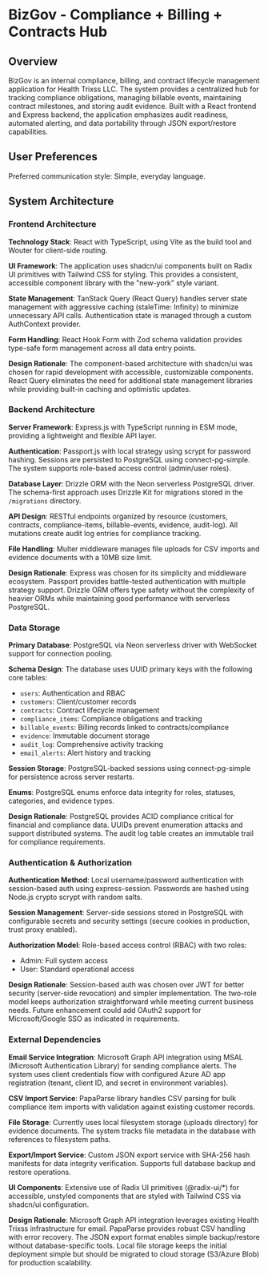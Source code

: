 # BizGov - Compliance + Billing + Contracts Hub

## Overview

BizGov is an internal compliance, billing, and contract lifecycle management application for Health Trixss LLC. The system provides a centralized hub for tracking compliance obligations, managing billable events, maintaining contract milestones, and storing audit evidence. Built with a React frontend and Express backend, the application emphasizes audit readiness, automated alerting, and data portability through JSON export/restore capabilities.

## User Preferences

Preferred communication style: Simple, everyday language.

## System Architecture

### Frontend Architecture

**Technology Stack**: React with TypeScript, using Vite as the build tool and Wouter for client-side routing.

**UI Framework**: The application uses shadcn/ui components built on Radix UI primitives with Tailwind CSS for styling. This provides a consistent, accessible component library with the "new-york" style variant.

**State Management**: TanStack Query (React Query) handles server state management with aggressive caching (staleTime: Infinity) to minimize unnecessary API calls. Authentication state is managed through a custom AuthContext provider.

**Form Handling**: React Hook Form with Zod schema validation provides type-safe form management across all data entry points.

**Design Rationale**: The component-based architecture with shadcn/ui was chosen for rapid development with accessible, customizable components. React Query eliminates the need for additional state management libraries while providing built-in caching and optimistic updates.

### Backend Architecture

**Server Framework**: Express.js with TypeScript running in ESM mode, providing a lightweight and flexible API layer.

**Authentication**: Passport.js with local strategy using scrypt for password hashing. Sessions are persisted to PostgreSQL using connect-pg-simple. The system supports role-based access control (admin/user roles).

**Database Layer**: Drizzle ORM with the Neon serverless PostgreSQL driver. The schema-first approach uses Drizzle Kit for migrations stored in the `/migrations` directory.

**API Design**: RESTful endpoints organized by resource (customers, contracts, compliance-items, billable-events, evidence, audit-log). All mutations create audit log entries for compliance tracking.

**File Handling**: Multer middleware manages file uploads for CSV imports and evidence documents with a 10MB size limit.

**Design Rationale**: Express was chosen for its simplicity and middleware ecosystem. Passport provides battle-tested authentication with multiple strategy support. Drizzle ORM offers type safety without the complexity of heavier ORMs while maintaining good performance with serverless PostgreSQL.

### Data Storage

**Primary Database**: PostgreSQL via Neon serverless driver with WebSocket support for connection pooling.

**Schema Design**: The database uses UUID primary keys with the following core tables:
- `users`: Authentication and RBAC
- `customers`: Client/customer records
- `contracts`: Contract lifecycle management
- `compliance_items`: Compliance obligations and tracking
- `billable_events`: Billing records linked to contracts/compliance
- `evidence`: Immutable document storage
- `audit_log`: Comprehensive activity tracking
- `email_alerts`: Alert history and tracking

**Session Storage**: PostgreSQL-backed sessions using connect-pg-simple for persistence across server restarts.

**Enums**: PostgreSQL enums enforce data integrity for roles, statuses, categories, and evidence types.

**Design Rationale**: PostgreSQL provides ACID compliance critical for financial and compliance data. UUIDs prevent enumeration attacks and support distributed systems. The audit log table creates an immutable trail for compliance requirements.

### Authentication & Authorization

**Authentication Method**: Local username/password authentication with session-based auth using express-session. Passwords are hashed using Node.js crypto scrypt with random salts.

**Session Management**: Server-side sessions stored in PostgreSQL with configurable secrets and security settings (secure cookies in production, trust proxy enabled).

**Authorization Model**: Role-based access control (RBAC) with two roles:
- Admin: Full system access
- User: Standard operational access

**Design Rationale**: Session-based auth was chosen over JWT for better security (server-side revocation) and simpler implementation. The two-role model keeps authorization straightforward while meeting current business needs. Future enhancement could add OAuth2 support for Microsoft/Google SSO as indicated in requirements.

### External Dependencies

**Email Service Integration**: Microsoft Graph API integration using MSAL (Microsoft Authentication Library) for sending compliance alerts. The system uses client credentials flow with configured Azure AD app registration (tenant, client ID, and secret in environment variables).

**CSV Import Service**: PapaParse library handles CSV parsing for bulk compliance item imports with validation against existing customer records.

**File Storage**: Currently uses local filesystem storage (uploads directory) for evidence documents. The system tracks file metadata in the database with references to filesystem paths.

**Export/Import Service**: Custom JSON export service with SHA-256 hash manifests for data integrity verification. Supports full database backup and restore operations.

**UI Components**: Extensive use of Radix UI primitives (@radix-ui/*) for accessible, unstyled components that are styled with Tailwind CSS via shadcn/ui configuration.

**Design Rationale**: Microsoft Graph API integration leverages existing Health Trixss infrastructure for email. PapaParse provides robust CSV handling with error recovery. The JSON export format enables simple backup/restore without database-specific tools. Local file storage keeps the initial deployment simple but should be migrated to cloud storage (S3/Azure Blob) for production scalability.